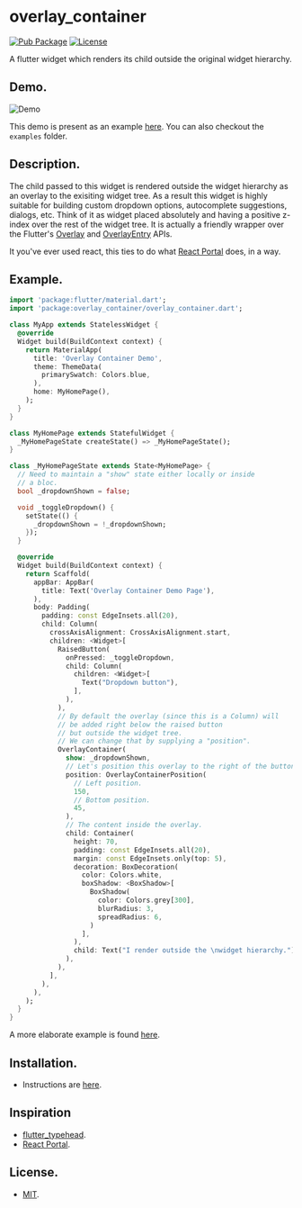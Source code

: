 # overlay_container

[![Pub Package](https://img.shields.io/pub/v/overlay_container.svg?color=blue&style=flat-square&logo=flutter)](https://pub.dartlang.org/packages/overlay_container)
[![License](https://img.shields.io/github/license/mustansirzia/overlay_container.svg?style=flat-square)](https://github.com/MustansirZia/overlay_container/blob/master/LICENSE)

A flutter widget which renders its child outside the original widget hierarchy.

## Demo.

![Demo](https://github.com/MustansirZia/overlay_container/raw/master/overlay_container_demo.gif)

This demo is present as an example [here](https://github.com/MustansirZia/overlay_container/tree/master/example). You can also checkout the `examples` folder.

## Description.

The child passed to this widget is rendered outside the widget hierarchy as an overlay to the exisiting widget tree. As a result this widget is highly suitable for building custom dropdown options, autocomplete suggestions, dialogs, etc. Think of it as widget placed absolutely and having a positive z-index over the rest of the widget tree.
It is actually a friendly wrapper over the Flutter's [Overlay](https://docs.flutter.io/flutter/widgets/Overlay-class.html) and [OverlayEntry](https://docs.flutter.io/flutter/widgets/OverlayEntry-class.html) APIs.

It you've ever used react, this ties to do what [React Portal](https://reactjs.org/docs/portals.html) does, in a way.

## Example.

```dart
import 'package:flutter/material.dart';
import 'package:overlay_container/overlay_container.dart';

class MyApp extends StatelessWidget {
  @override
  Widget build(BuildContext context) {
    return MaterialApp(
      title: 'Overlay Container Demo',
      theme: ThemeData(
        primarySwatch: Colors.blue,
      ),
      home: MyHomePage(),
    );
  }
}

class MyHomePage extends StatefulWidget {
  _MyHomePageState createState() => _MyHomePageState();
}

class _MyHomePageState extends State<MyHomePage> {
  // Need to maintain a "show" state either locally or inside
  // a bloc.
  bool _dropdownShown = false;

  void _toggleDropdown() {
    setState(() {
      _dropdownShown = !_dropdownShown;
    });
  }

  @override
  Widget build(BuildContext context) {
    return Scaffold(
      appBar: AppBar(
        title: Text('Overlay Container Demo Page'),
      ),
      body: Padding(
        padding: const EdgeInsets.all(20),
        child: Column(
          crossAxisAlignment: CrossAxisAlignment.start,
          children: <Widget>[
            RaisedButton(
              onPressed: _toggleDropdown,
              child: Column(
                children: <Widget>[
                  Text("Dropdown button"),
                ],
              ),
            ),
            // By default the overlay (since this is a Column) will
            // be added right below the raised button
            // but outside the widget tree.
            // We can change that by supplying a "position".
            OverlayContainer(
              show: _dropdownShown,
              // Let's position this overlay to the right of the button.
              position: OverlayContainerPosition(
                // Left position.
                150,
                // Bottom position.
                45,
              ),
              // The content inside the overlay.
              child: Container(
                height: 70,
                padding: const EdgeInsets.all(20),
                margin: const EdgeInsets.only(top: 5),
                decoration: BoxDecoration(
                  color: Colors.white,
                  boxShadow: <BoxShadow>[
                    BoxShadow(
                      color: Colors.grey[300],
                      blurRadius: 3,
                      spreadRadius: 6,
                    )
                  ],
                ),
                child: Text("I render outside the \nwidget hierarchy."),
              ),
            ),
          ],
        ),
      ),
    );
  }
}
```

A more elaborate example is found [here](https://github.com/MustansirZia/overlay_container/tree/master/example).

## Installation.

- Instructions are [here](https://pub.dartlang.org/packages/overlay_container#-installing-tab-).


## Inspiration

- [flutter_typehead](https://pub.dartlang.org/packages/flutter_typeahead).
- [React Portal](https://reactjs.org/docs/portals.html).

## License.

- [MIT](https://github.com/MustansirZia/overlay_container/blob/master/LICENSE).
